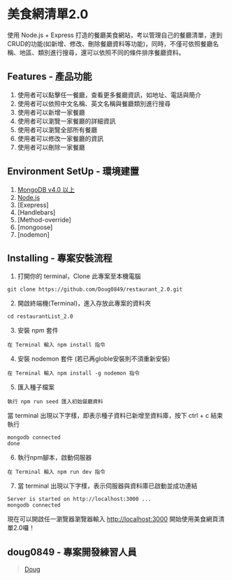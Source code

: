 # 美食網清單2.0

使用 Node.js + Express 打造的餐廳美食網站，考以管理自己的餐廳清單，達到CRUD的功能(如新增、修改、刪除餐廳資料等功能)，同時，不僅可依照餐廳名稱、地區、類別進行搜尋，還可以依照不同的條件排序餐廳資料。

## Features - 產品功能

1. 使用者可以點擊任一餐廳，查看更多餐廳資訊，如地址、電話與簡介
2. 使用者可以依照中文名稱、英文名稱與餐廳類別進行搜尋
3. 使用者可以新增一家餐廳
4. 使用者可以瀏覽一家餐廳的詳細資訊
5. 使用者可以瀏覽全部所有餐廳
6. 使用者可以修改一家餐廳的資訊
7. 使用者可以刪除一家餐廳

## Environment SetUp - 環境建置

1. [MongoDB v4.0 以上](https://www.mongodb.com/download-center/community)
2. [Node.js](https://nodejs.org/en/)
3. [Exepress]
4. [Handlebars]
5. [Method-override]
6. [mongoose]
7. [nodemon]

## Installing - 專案安裝流程

1. 打開你的 terminal，Clone 此專案至本機電腦

```
git clone https://github.com/Doug0849/restaurant_2.0.git
```

2. 開啟終端機(Terminal)，進入存放此專案的資料夾

```
cd restaurantList_2.0
```

3. 安裝 npm 套件

```
在 Terminal 輸入 npm install 指令
```

4. 安裝 nodemon 套件 (若已再globle安裝則不須重新安裝)

```
在 Terminal 輸入 npm install -g nodemon 指令
```

5. 匯入種子檔案

```
執行 npm run seed 匯入初始餐廳資料
```

當 terminal 出現以下字樣，即表示種子資料已新增至資料庫，按下 ctrl + c 結束執行

```
mongodb connected
done
```

6. 執行npm腳本，啟動伺服器

```
在 Terminal 輸入 npm run dev 指令
```

7. 當 terminal 出現以下字樣，表示伺服器與資料庫已啟動並成功連結

```
Server is started on http://localhost:3000 ...
mongodb connected
```

現在可以開啟任一瀏覽器瀏覽器輸入 [http://localhost:3000](http://localhost:3000) 開始使用美食網頁清單2.0囉！

## doug0849 - 專案開發練習人員
> [Doug](https://github.com/doug0849)
